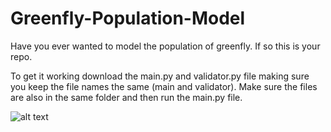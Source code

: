 # Greenfly-Population-Model
Have you ever wanted to model the population of greenfly. If so this is your repo.

To get it working download the main.py and validator.py file making sure you keep the file names the same (main and validator). Make sure the files are also in the same folder and then run the main.py file.

![alt text](https://ibb.co/kgmevd)
